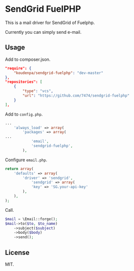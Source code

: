 # SendGrid FuelPHP

This is a mail driver for SendGrid of Fuelphp.

Currently you can simply send e-mail.

## Usage

Add to composer.json.
```json
"require": {
    "koudenpa/sendgrid-fuelphp": "dev-master"
},
"repositories": [
    {
        "type": "vcs",
        "url": "https://github.com/7474/sendgrid-fuelphp"
    }
],
```

Add to `config.php`.
```php
...
    'always_load' => array(
        'packages' => array(
...
            'email',
            'sendgrid-fuelphp',
        ),
```

Configure `email.php`.
```php email.php
return array(
    'defaults' => array(
        'driver' => 'sendgrid',
            'sendgrid' => array(
            'key' => 'SG.your-api-key'
        ),
    ),
);
```

Call.
```php
$mail = \Email::forge();
$mail->to($to, $to_name)
    ->subject($subject)
    ->body($body)
    ->send();
```

## License

MIT.
